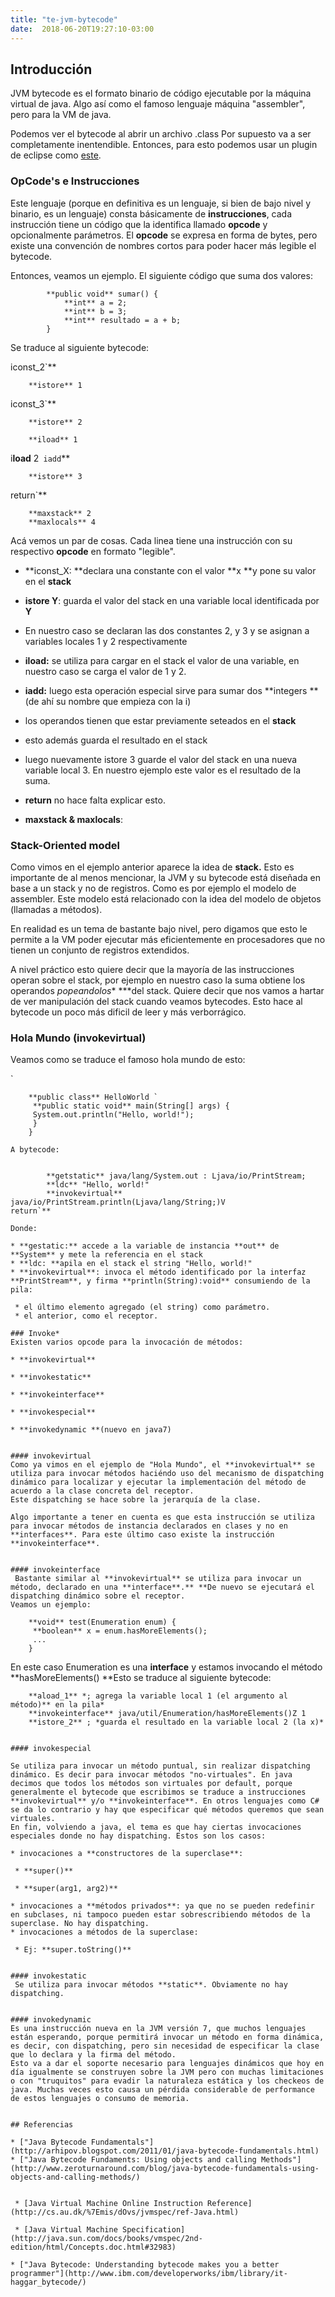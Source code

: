 ```yaml
---
title: "te-jvm-bytecode"
date:  2018-06-20T19:27:10-03:00
---
```



## Introducción
JVM bytecode es el formato binario de código ejecutable por la máquina virtual de java.
Algo así como el famoso lenguaje máquina "assembler", pero para la VM de java.

Podemos ver el bytecode al abrir un archivo .class
Por supuesto va a ser completamente inentendible. Entonces, para esto podemos usar un plugin de eclipse como [este](http://andrei.gmxhome.de/bytecode/index.html).


### OpCode's e Instrucciones
Este lenguaje (porque en definitiva es un lenguaje, si bien de bajo nivel y binario, es un lenguaje) consta básicamente de **instrucciones**, cada instrucción tiene un código que la identifica llamado **opcode** y opcionalmente parámetros.
El **opcode** se expresa en forma de bytes, pero existe una convención de nombres cortos para poder hacer más legible el bytecode.

Entonces, veamos un ejemplo. El siguiente código que suma dos valores:


            **public void** sumar() {
                **int** a = 2;
                **int** b = 3;
                **int** resultado = a + b;
            }
Se traduce al siguiente bytecode:


iconst_2`**

        **istore** 1
iconst_3`**

        **istore** 2

        **iload** 1
i**load** 2`
iadd`**

        **istore** 3
return`**


        **maxstack** 2
        **maxlocals** 4
Acá vemos un par de cosas.
Cada linea tiene una instrucción con su respectivo **opcode** en formato "legible".


* **iconst_X: **declara una constante con el valor **x **y pone su valor en el **stack**


* **istore Y**: guarda el valor del stack en una variable local identificada por **Y**


 * En nuestro caso se declaran las dos constantes 2, y 3 y se asignan a variables locales 1 y 2 respectivamente
* **iload:** se utiliza para cargar en el stack el valor de una variable, en nuestro caso se carga el valor de 1 y 2.
* **iadd:** luego esta operación especial sirve para sumar dos **integers **(de ahí su nombre que empieza con la i)

 * los operandos tienen que estar previamente seteados en el **stack**

 * esto además guarda el resultado en el stack
* luego nuevamente istore 3 guarde el valor del stack en una nueva variable local 3. En nuestro ejemplo este valor es el resultado de la suma.
* **return** no hace falta explicar esto.
* **maxstack & maxlocals**: 



### Stack-Oriented model
Como vimos en el ejemplo anterior aparece la idea de **stack.** Esto es importante de al menos mencionar, la JVM y su bytecode está diseñada en base a un stack y no de registros. Como es por ejemplo el modelo de assembler.
Este modelo está relacionado con la idea del modelo de objetos (llamadas a métodos).

En realidad es un  tema de bastante bajo nivel, pero digamos que esto le permite a la VM poder ejecutar más eficientemente en procesadores que no tienen un conjunto de registros extendidos.

A nivel práctico esto quiere decir que la mayoría de las instrucciones operan sobre el stack, por ejemplo en nuestro caso la suma obtiene los operandos *popeandolos**  ***del stack.
Quiere decir que nos vamos a hartar de ver manipulación del stack cuando veamos bytecodes.
Esto hace al bytecode un poco más dificil de leer y más verborrágico.



### Hola Mundo (invokevirtual)
Veamos como se traduce el famoso hola mundo de esto:

`

        **public class** HelloWorld `
         **public static void** main(String[] args) {
         System.out.println("Hello, world!");
         }
        }
```
A bytecode:


        **getstatic** java/lang/System.out : Ljava/io/PrintStream;
        **ldc** "Hello, world!"
        **invokevirtual** java/io/PrintStream.println(Ljava/lang/String;)V
return`**

Donde:

* **gestatic:** accede a la variable de instancia **out** de **System** y mete la referencia en el stack
* **ldc: **apila en el stack el string "Hello, world!"
* **invokevirtual**: invoca el método identificado por la interfaz **PrintStream**, y firma **println(String):void** consumiendo de la pila:

 * el último elemento agregado (el string) como parámetro.
 * el anterior, como el receptor.

### Invoke*
Existen varios opcode para la invocación de métodos:

* **invokevirtual**

* **invokestatic**

* **invokeinterface**

* **invokespecial**

* **invokedynamic **(nuevo en java7)


#### invokevirtual
Como ya vimos en el ejemplo de "Hola Mundo", el **invokevirtual** se utiliza para invocar métodos haciéndo uso del mecanismo de dispatching dinámico para localizar y ejecutar la implementación del método de acuerdo a la clase concreta del receptor.
Este dispatching se hace sobre la jerarquía de la clase.

Algo importante a tener en cuenta es que esta instrucción se utiliza para invocar métodos de instancia declarados en clases y no en **interfaces**. Para este último caso existe la instrucción **invokeinterface**.


#### invokeinterface
 Bastante similar al **invokevirtual** se utiliza para invocar un método, declarado en una **interface**.** **De nuevo se ejecutará el dispatching dinámico sobre el receptor.
Veamos un ejemplo:
```

        **void** test(Enumeration enum) {
         **boolean** x = enum.hasMoreElements();
         ...
        }


En este caso Enumeration es una **interface** y estamos invocando el método **hasMoreElements()
**Esto se traduce al siguiente bytecode:


        **aload_1** *; agrega la variable local 1 (el argumento al método)** en la pila*
        **invokeinterface** java/util/Enumeration/hasMoreElements()Z 1 
        **istore_2** ; *guarda el resultado en la variable local 2 (la x)*

```

#### invokespecial

Se utiliza para invocar un método puntual, sin realizar dispatching dinámico. Es decir para invocar métodos "no-virtuales". En java decimos que todos los métodos son virtuales por default, porque generalmente el bytecode que escribimos se traduce a instrucciones **invokevirtual** y/o **invokeinterface**. En otros lenguajes como C# se da lo contrario y hay que especificar qué métodos queremos que sean virtuales.
En fin, volviendo a java, el tema es que hay ciertas invocaciones especiales donde no hay dispatching. Estos son los casos:

* invocaciones a **constructores de la superclase**:

 * **super()**

 * **super(arg1, arg2)**

* invocaciones a **métodos privados**: ya que no se pueden redefinir en subclases, ni tampoco pueden estar sobrescribiendo métodos de la superclase. No hay dispatching.
* invocaciones a métodos de la superclase:

 * Ej: **super.toString()**


#### invokestatic
 Se utiliza para invocar métodos **static**. Obviamente no hay dispatching.


#### invokedynamic
Es una instrucción nueva en la JVM versión 7, que muchos lenguajes están esperando, porque permitirá invocar un método en forma dinámica, es decir, con dispatching, pero sin necesidad de especificar la clase que lo declara y la firma del método.
Esto va a dar el soporte necesario para lenguajes dinámicos que hoy en día igualmente se construyen sobre la JVM pero con muchas limitaciones o con "truquitos" para evadir la naturaleza estática y los checkeos de java. Muchas veces esto causa un pérdida considerable de performance de estos lenguajes o consumo de memoria.
 
 
## Referencias

* ["Java Bytecode Fundamentals"](http://arhipov.blogspot.com/2011/01/java-bytecode-fundamentals.html)
* ["Java Bytecode Fundaments: Using objects and calling Methods"](http://www.zeroturnaround.com/blog/java-bytecode-fundamentals-using-objects-and-calling-methods/)


 * [Java Virtual Machine Online Instruction Reference](http://cs.au.dk/%7Emis/dOvs/jvmspec/ref-Java.html)

 * [Java Virtual Machine Specification](http://java.sun.com/docs/books/vmspec/2nd-edition/html/Concepts.doc.html#32983)

* ["Java Bytecode: Understanding bytecode makes you a better programmer"](http://www.ibm.com/developerworks/ibm/library/it-haggar_bytecode/)
